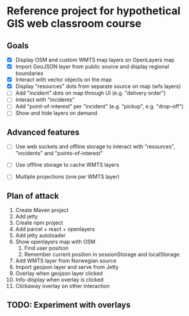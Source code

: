 # Reference project for hypothetical GIS web classroom course

## Goals

* [x] Display OSM and custom WMTS map layers on OpenLayers map
* [x] Import GeoJSON layer from public source and display regional boundaries
* [x] Interact with vector objects on the map
* [x] Display "resources" dots from separate source on map (wfs layers)
* [ ] Add "incident" dots on map through UI (e.g. "delivery order")
* [ ] Interact with "incidents"
* [ ] Add "point-of-interest" per "incident" (e.g. "pickup", e.g. "drop-off")
* [ ] Show and hide layers on demand

## Advanced features

* [ ] Use web sockets and offline storage to interact with "resources", "incidents" and "points-of-interest"
* [ ] Use offline storage to cache WMTS layers
* [ ] Multiple projections (one per WMTS layer)


## Plan of attack

1. Create Maven project
2. Add jetty
3. Create npm project
4. Add parcel + react + openlayers
5. Add jetty autoloader
6. Show openlayers map with OSM
   1. Find user position
   2. Remember current position in sessionStorage and localStorage
7. Add WMTS layer from Norwegian source
8. Import geojson layer and serve from Jetty
9. Overlay when geojson layer clicked
10. Info-display when overlay is clicked
11. Clickaway overlay on other interaction

## TODO: Experiment with overlays

